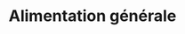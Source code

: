 ---
title: "Alimentation générale"
url: /paris/alimentation-generale-rue-de-crimee/
shop: commodité
---